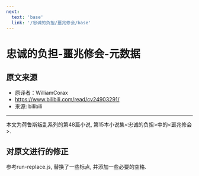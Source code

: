 ```yaml
---
next:
  text: 'base'
  link: '/忠诚的负担/噩兆修会/base'
---
```


# 忠诚的负担-噩兆修会-元数据

## 原文来源

+ 原译者：WilliamCorax
+ <https://www.bilibili.com/read/cv24903291/>
+ 来源: bilibili

------

本文为荷鲁斯叛乱系列的第48篇小说, 第15本小说集<忠诚的负担>中的<噩兆修会>.

## 对原文进行的修正

参考run-replace.js, 替换了一些标点, 并添加一些必要的空格.
